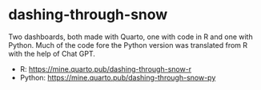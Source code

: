 # dashing-through-snow

Two dashboards, both made with Quarto, one with code in R and one with Python. Much of the code fore the Python version was translated from R with the help of Chat GPT.

- R: https://mine.quarto.pub/dashing-through-snow-r
- Python: https://mine.quarto.pub/dashing-through-snow-py